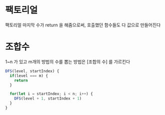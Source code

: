 # 팩토리얼
팩토리얼 마지막 수가 return 을 해줌으로써,
호출했던 함수들도 다 값으로 만들어진다


# 조합수 
1~n 가 있고 m개의 방법의 수를 뽑는 방법은 [조합의 수] 를 가르킨다 

```javascript
DFS(level, startIndex) {
  if(level === m) {
    return 
  }

  for(let i = startIndex; i < n; i++) {
    DFS(level + 1, startIndex + 1)
  }
}
```